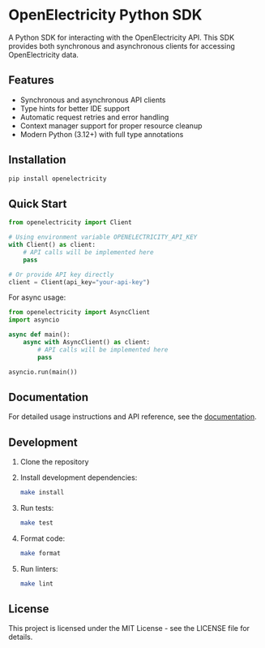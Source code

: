 # OpenElectricity Python SDK

A Python SDK for interacting with the OpenElectricity API. This SDK provides both synchronous and asynchronous clients for accessing OpenElectricity data.

## Features

-   Synchronous and asynchronous API clients
-   Type hints for better IDE support
-   Automatic request retries and error handling
-   Context manager support for proper resource cleanup
-   Modern Python (3.12+) with full type annotations

## Installation

```bash
pip install openelectricity
```

## Quick Start

```python
from openelectricity import Client

# Using environment variable OPENELECTRICITY_API_KEY
with Client() as client:
    # API calls will be implemented here
    pass

# Or provide API key directly
client = Client(api_key="your-api-key")
```

For async usage:

```python
from openelectricity import AsyncClient
import asyncio

async def main():
    async with AsyncClient() as client:
        # API calls will be implemented here
        pass

asyncio.run(main())
```

## Documentation

For detailed usage instructions and API reference, see the [documentation](docs/usage.md).

## Development

1. Clone the repository
2. Install development dependencies:

    ```bash
    make install
    ```

3. Run tests:

    ```bash
    make test
    ```

4. Format code:

    ```bash
    make format
    ```

5. Run linters:
    ```bash
    make lint
    ```

## License

This project is licensed under the MIT License - see the LICENSE file for details.
